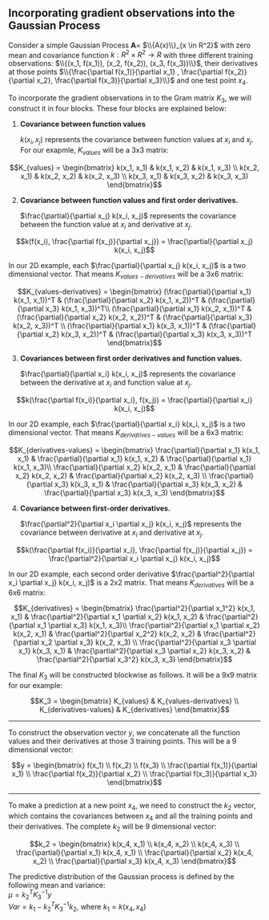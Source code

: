 ## Incorporating gradient observations into the Gaussian Process
Consider a simple Gaussian Process **A**= $\\{A(x)\\}_{x \in R^2}$ with zero mean and covariance function $k : R^2 \times R^2 \rightarrow R$ with three different training observations: $\\{(x_1, f(x_1)), (x_2, f(x_2)), (x_3, f(x_3))\\}$, their derivatives at those points $\\{\frac{\partial f(x_1)}{\partial x_1} , \frac{\partial f(x_2)}{\partial x_2}, \frac{\partial f(x_3)}{\partial x_3}\\}$ and one test point $x_4$.

To incorporate the gradient observations in to the Gram matrix $K_3$, we will construct it in four blocks. These four blocks are explained below:
1. **Covariance between function values**

    $k(x_i,x_j)$ represents the covariance between function values at $x_i$ and $x_j$. For our exapmle, $K_{values}$ will be a 3x3 matrix:
```math
K_{values} = \begin{bmatrix}
k(x_1, x_1) & k(x_1, x_2) & k(x_1, x_3) \\
k(x_2, x_1) & k(x_2, x_2) & k(x_2, x_3) \\
k(x_3, x_1) & k(x_3, x_2) & k(x_3, x_3)
\end{bmatrix}
```

2. **Covariance between function values and first order derivatives.**
   
   $\frac{\partial}{\partial x_j} k(x_i, x_j)$ represents the covariance between the function value at ${x_i}$ and derivative at $x_j$.
```math
k(f(x_i), \frac{\partial f(x_j)}{\partial x_j}) = \frac{\partial}{\partial x_j} k(x_i, x_j)
```
In our 2D example, each $\frac{\partial}{\partial x_j} k(x_i, x_j)$ is a two dimensional vector. That means $K_{values-derivatives}$ will be a 3x6 matrix:    
```math
K_{values-derivatives} = \begin{bmatrix}
(\frac{\partial}{\partial x_1} k(x_1, x_1))^T & (\frac{\partial}{\partial x_2} k(x_1, x_2))^T & (\frac{\partial}{\partial x_3} k(x_1, x_3))^T\\
(\frac{\partial}{\partial x_1} k(x_2, x_1))^T & (\frac{\partial}{\partial x_2} k(x_2, x_2))^T & (\frac{\partial}{\partial x_3} k(x_2, x_3))^T \\
(\frac{\partial}{\partial x_1} k(x_3, x_1))^T & (\frac{\partial}{\partial x_2} k(x_3, x_2))^T & (\frac{\partial}{\partial x_3} k(x_3, x_3))^T
\end{bmatrix}
```

3. **Covariances between first order derivatives and function values.**

    $\frac{\partial}{\partial x_i} k(x_i, x_j)$ represents the covariance between the derivative at $x_i$ and function value at $x_j$.
```math
k(\frac{\partial f(x_i)}{\partial x_i}, f(x_j)) = \frac{\partial}{\partial x_i} k(x_i, x_j)
```
In our 2D example, each $\frac{\partial}{\partial x_i} k(x_i, x_j)$ is a two dimensional vector. That means $K_{derivatives-values}$ will be a 6x3 matrix:
```math
K_{derivatives-values} = \begin{bmatrix}
\frac{\partial}{\partial x_1} k(x_1, x_1) & \frac{\partial}{\partial x_1} k(x_1, x_2) & \frac{\partial}{\partial x_1} k(x_1, x_3)\\
\frac{\partial}{\partial x_2} k(x_2, x_1) & \frac{\partial}{\partial x_2} k(x_2, x_2) & \frac{\partial}{\partial x_2} k(x_2, x_3) \\
\frac{\partial}{\partial x_3} k(x_3, x_1) & \frac{\partial}{\partial x_3} k(x_3, x_2) & \frac{\partial}{\partial x_3} k(x_3, x_3)
\end{bmatrix}
```

4. **Covariance between first-order derivatives.**

    $\frac{\partial^2}{\partial x_i \partial x_j} k(x_i, x_j)$ represents the covariance between derivative at $x_i$ and derivative at $x_j$.
```math
k(\frac{\partial f(x_i)}{\partial x_i}, \frac{\partial f(x_j)}{\partial x_j}) = \frac{\partial^2}{\partial x_i \partial x_j} k(x_i, x_j)
```
In our 2D example, each second order derivative $\frac{\partial^2}{\partial x_i \partial x_j} k(x_i, x_j)$ is a 2x2 matrix. That means $K_{derivatives}$ will be a 6x6 matrix:
```math
K_{derivatives} = \begin{bmatrix}
\frac{\partial^2}{\partial x_1^2} k(x_1, x_1) & \frac{\partial^2}{\partial x_1 \partial x_2} k(x_1, x_2) & \frac{\partial^2}{\partial x_1 \partial x_3} k(x_1, x_3)\\
\frac{\partial^2}{\partial x_1 \partial x_2} k(x_2, x_1) & \frac{\partial^2}{\partial x_2^2} k(x_2, x_2) & \frac{\partial^2}{\partial x_2 \partial x_3} k(x_2, x_3) \\
\frac{\partial^2}{\partial x_3 \partial x_1} k(x_3, x_1) & \frac{\partial^2}{\partial x_3 \partial x_2} k(x_3, x_2) & \frac{\partial^2}{\partial x_3^2} k(x_3, x_3)
\end{bmatrix}
```




  The final $K_3$ will be constructed blockwise as follows. It will be a 9x9 matrix for our example:
```math
K_3 = \begin{bmatrix}
K_{values} & K_{values-derivatives} \\
K_{derivatives-values} & K_{derivatives}
\end{bmatrix}
```
---
To construct the observation vector $y$, we concatenate all the function values and their derivatives at those 3 training points. This will be a 9 dimensional vector:
```math
y = \begin{bmatrix}
f(x_1) \\
f(x_2) \\
f(x_3) \\
\frac{\partial f(x_1)}{\partial x_1}  \\
\frac{\partial f(x_2)}{\partial x_2} \\
\frac{\partial f(x_3)}{\partial x_3}
\end{bmatrix}
```
---
To make a prediction at a new point $x_4$, we need to construct the $k_2$ vector, which contains the covariances between $x_4$ and all the training points and their derivatives. The complete $k_2$ will be 9 dimensional vector:
```math
k_2 = \begin{bmatrix}
k(x_4, x_1) \\
k(x_4, x_2) \\
k(x_4, x_3) \\
\frac{\partial}{\partial x_1} k(x_4, x_1)  \\
\frac{\partial}{\partial x_2} k(x_4, x_2) \\
\frac{\partial}{\partial x_3} k(x_4, x_3)
\end{bmatrix}
```
The predictive distribution of the Gaussian process is defined by the following mean and variance:  
$\mu = k_2^TK_3^{-1}y$  
$Var = k_1 - k_2^TK_3^{-1}k_2$, where $k_1=k(x_4,x_4)$

